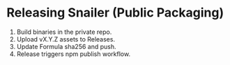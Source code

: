 # Releasing Snailer (Public Packaging)

1) Build binaries in the private repo.
2) Upload vX.Y.Z assets to Releases.
3) Update Formula sha256 and push.
4) Release triggers npm publish workflow.
